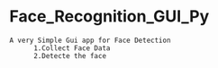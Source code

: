 # Face_Recognition_GUI_Py
    A very Simple Gui app for Face Detection
          1.Collect Face Data
          2.Detecte the face

